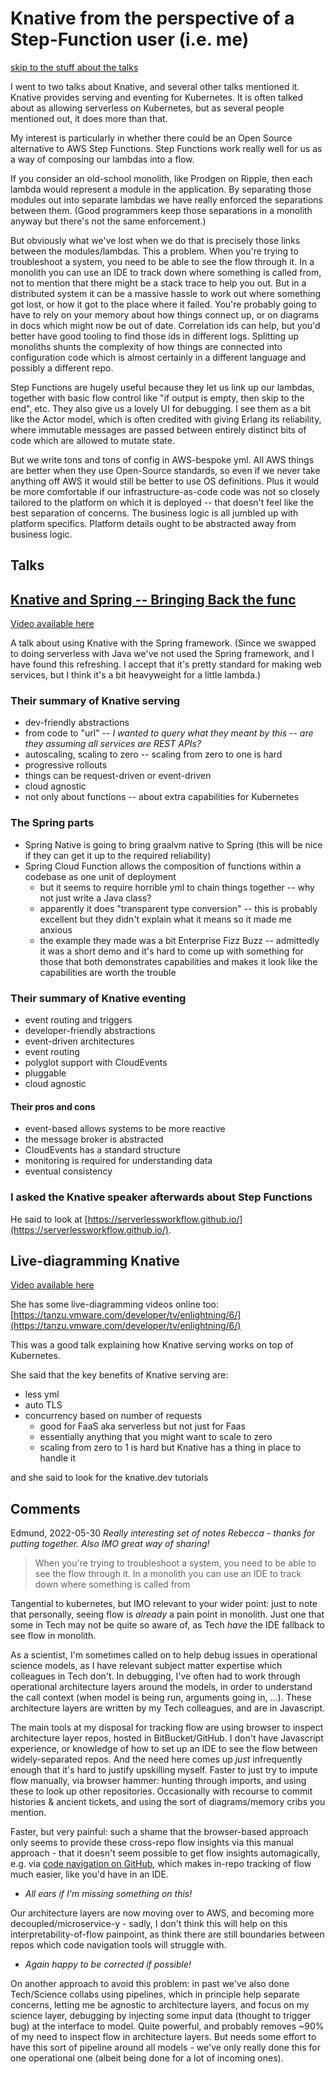 # Knative from the perspective of a Step-Function user (i.e. me)

[skip to the stuff about the talks](#talks)

I went to two talks about Knative, and several other talks mentioned it.
Knative provides serving and eventing for Kubernetes.
It is often talked about as allowing serverless on Kubernetes,
but as several people mentioned out, it does more than that.

My interest is particularly in whether there could be an Open Source alternative to AWS Step Functions.
Step Functions work really well for us as a way of composing our lambdas into a flow.

If you consider an old-school monolith, like Prodgen on Ripple, then each lambda would represent a module in the application.
By separating those modules out into separate lambdas we have really enforced the separations between them.
(Good programmers keep those separations in a monolith anyway but there's not the same enforcement.)

But obviously what we've lost when we do that is precisely those links between the modules/lambdas.
This a problem.
When you're trying to troubleshoot a system, you need to be able to see the flow through it.
In a monolith you can use an IDE to track down where something is called from,
not to mention that there might be a stack trace to help you out.
But in a distributed system it can be a massive hassle to work out where something got lost,
or how it got to the place where it failed.
You're probably going to have to rely on your memory about how things connect up, 
or on diagrams in docs which might now be out of date.
Correlation ids can help, but you'd better have good tooling to find those ids in different logs.
Splitting up monoliths shunts the complexity of how things are connected into configuration code 
which is almost certainly in a different language and possibly a different repo.

Step Functions are hugely useful because they let us link up our lambdas, 
together with basic flow control like "if output is empty, then skip to the end", etc.
They also give us a lovely UI for debugging.  I see them as a bit like the Actor model,
which is often credited with giving Erlang its reliability, where immutable messages
are passed between entirely distinct bits of code which are allowed to mutate state.

But we write tons and tons of config in AWS-bespoke yml.
All AWS things are better when they use Open-Source standards,
so even if we never take anything off AWS it would still be better to use OS definitions.
Plus it would be more comfortable if our infrastructure-as-code code 
was not so closely tailored to the platform on which it is deployed -- 
that doesn't feel like the best separation of concerns.
The business logic is all jumbled up with platform specifics.
Platform details ought to be abstracted away from business logic.

## Talks
## [Knative and Spring -- Bringing Back the func](https://www.devoxx.co.uk/talk/?id=5267)

[Video available here](https://www.youtube.com/watch?v=EKDYE_dStTI)

A talk about using Knative with the Spring framework.
(Since we swapped to doing serverless with Java we've not used the Spring framework,
and I have found this refreshing.
I accept that it's pretty standard for making web services,
but I think it's a bit heavyweight for a little lambda.)

### Their summary of Knative serving
* dev-friendly abstractions
* from code to "url" -- _I wanted to query what they meant by this_ -- _are they assuming all services are REST APIs?_
* autoscaling, scaling to zero -- scaling from zero to one is hard
* progressive rollouts
* things can be request-driven or event-driven
* cloud agnostic
* not only about functions -- about extra capabilities for Kubernetes

### The Spring parts
* Spring Native is going to bring graalvm native to Spring (this will be nice if they can get it up to the required reliability)
* Spring Cloud Function allows the composition of functions within a codebase as one unit of deployment
  * but it seems to require horrible yml to chain things together -- why not just write a Java class?
  * apparently it does "transparent type conversion" -- this is probably excellent but they didn't explain what it means so it made me anxious
  * the example they made was a bit Enterprise Fizz Buzz -- admittedly it was a short demo and it's hard to come up with something for those that both demonstrates capabilities and makes it look like the capabilities are worth the trouble

### Their summary of Knative eventing
* event routing and triggers
* developer-friendly abstractions
* event-driven architectures
* event routing
* polyglot support with CloudEvents
* pluggable
* cloud agnostic
#### Their pros and cons
* event-based allows systems to be more reactive
* the message broker is abstracted
* CloudEvents has a standard structure
* monitoring is required for understanding data
* eventual consistency

### I asked the Knative speaker afterwards about Step Functions
He said to look at [https://serverlessworkflow.github.io/](https://serverlessworkflow.github.io/).

## Live-diagramming Knative
[Video available here](https://www.youtube.com/watch?v=a3rIuPatyvs)

She has some live-diagramming videos online too: [https://tanzu.vmware.com/developer/tv/enlightning/6/](https://tanzu.vmware.com/developer/tv/enlightning/6/)

This was a good talk explaining how Knative serving works on top of Kubernetes.

She said that the key benefits of Knative serving are:
* less yml
* auto TLS
* concurrency based on number of requests
  * good for FaaS aka serverless but not just for Faas
  * essentially anything that you might want to scale to zero
  * scaling from zero to 1 is hard but Knative has a thing in place to handle it

and she said to look for the knative.dev tutorials


## Comments
Edmund, 2022-05-30
*Really interesting set of notes Rebecca - thanks for putting together. Also IMO great way of sharing!*
> When you're trying to troubleshoot a system, you need to be able to see the flow through it.
In a monolith you can use an IDE to track down where something is called from

Tangential to kubernetes, but IMO relevant to your wider point: just to note that personally, seeing flow is *already* a pain point in monolith. Just one that some in Tech may not be quite so aware of, as Tech *have* the IDE fallback to see flow in monolith.

As a scientist, I'm sometimes called on to help debug issues in operational science models, as I have relevant subject matter expertise which colleagues in Tech don't. In debugging, I've often had to work through operational architecture layers around the models, in order to understand the call context (when model is being run, arguments going in, ...). These architecture layers are written by my Tech colleagues, and are in Javascript. 

The main tools at my disposal for tracking flow are using browser to inspect architecture layer repos, hosted in BitBucket/GitHub. I don't have Javascript experience, or knowledge of how to set up an IDE to see the flow between widely-separated repos. And the need here comes up *just* infrequently enough that it's hard to justify upskilling myself. Faster to just try to impute flow manually, via browser hammer: hunting through imports, and using these to look up other repositories. Occasionally with recourse to commit histories & ancient tickets, and using the sort of diagrams/memory cribs you mention.

Faster, but very painful: such a shame that the browser-based approach only seems to provide these cross-repo flow insights via this manual approach - that it doesn't seem possible to get flow insights automagically, e.g. via [code navigation on GitHub](https://docs.github.com/en/repositories/working-with-files/using-files/navigating-code-on-github), which makes in-repo tracking of flow much easier, like you'd have in an IDE.
* *All ears if I'm missing something on this!*

Our architecture layers are now moving over to AWS, and becoming more decoupled/microservice-y - sadly, I don't think this will help on this interpretability-of-flow painpoint, as think there are still boundaries between repos which code navigation tools will struggle with.
* *Again happy to be corrected if possible!*

On another approach to avoid this problem: in past we've also done Tech/Science collabs using pipelines, which in principle help separate concerns, letting me be agnostic to architecture layers, and focus on my science layer, debugging by injecting some input data (thought to trigger bug) at the interface to model. Quite powerful, and probably removes ~90% of my need to inspect flow in architecture layers.
But needs some effort to have this sort of pipeline around all models - we've only really done this for one operational one (albeit being done for a lot of incoming ones).
